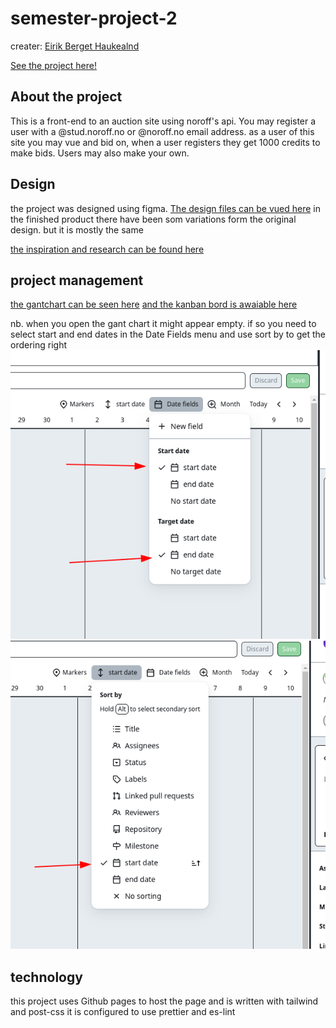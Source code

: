 # semester-project-2
creater: [Eirik Berget Haukealnd](https://github.com/Eirik-Haukeland)

[See the project here!](https://eirik-haukeland.github.io/semester-project-2/)

## About the project
This is a front-end to an auction site using noroff's api. You may register a user with a
@stud.noroff.no or @noroff.no email address. as a user of this site you may vue and bid 
on, when a user registers they get 1000 credits to make bids. Users may also make your own.

## Design
the project was designed using figma. [The design files can be vued here](https://www.figma.com/file/ZyN39KVZJ76Ofgh3twhNtA/Untitled?type=design&node-id=23%3A2919&mode=design&t=PbwlknOjF974q5kF-1)
in the finished product there have been som variations form the original design. but it is mostly the same

[the inspiration and research can be found here](https://github.com/Eirik-Haukeland/semester-project-2/tree/main/design) 


## project management
[the gantchart can be seen here](https://github.com/users/Eirik-Haukeland/projects/4?pane=issue&itemId=36664826)
[and the kanban bord is awaiable here](https://github.com/users/Eirik-Haukeland/projects/4/views/2?pane=issue&itemId=36664826)

nb. when you open the gant chart it might appear empty. if so you need to select start and
end dates in the Date Fields menu and use sort by to get the ordering right
![img_1.png](img_1.png)
![img.png](img.png)


## technology

this project uses Github pages to host the page and is written with tailwind and post-css
it is configured to use prettier and es-lint 


